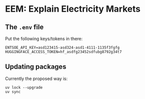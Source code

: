 # EEM: Explain Electricity Markets

## The `.env` file

Put the following keys/tokens in there:

```text
ENTSOE_API_KEY=asd123415-asd324-asd1-4111-1135f3fgfg
HUGGINGFACE_ACCESS_TOKEN=hf_asdfg23452sdfubg8792g34t7
```

## Updating packages

Currently the proposed way is:

```shell
uv lock --upgrade
uv sync
```
